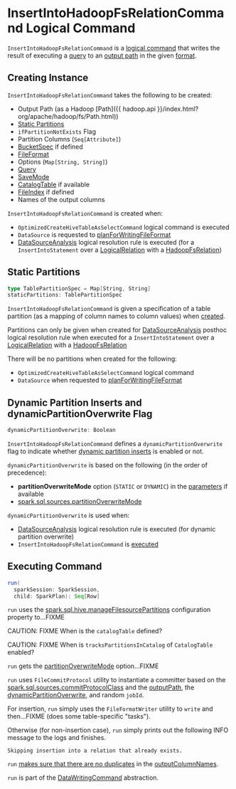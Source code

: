 # InsertIntoHadoopFsRelationCommand Logical Command

`InsertIntoHadoopFsRelationCommand` is a [logical command](DataWritingCommand.md) that writes the result of executing a [query](#query) to an [output path](#outputPath) in the given [format](#fileFormat).

## Creating Instance

`InsertIntoHadoopFsRelationCommand` takes the following to be created:

* <span id="outputPath"> Output Path (as a Hadoop [Path]({{ hadoop.api }}/index.html?org/apache/hadoop/fs/Path.html))
* [Static Partitions](#staticPartitions)
* <span id="ifPartitionNotExists"> `ifPartitionNotExists` Flag
* <span id="partitionColumns"> Partition Columns (`Seq[Attribute]`)
* <span id="bucketSpec"> [BucketSpec](../spark-sql-BucketSpec.md) if defined
* <span id="fileFormat"> [FileFormat](../FileFormat.md)
* <span id="options"> Options (`Map[String, String]`)
* <span id="query"> [Query](../logical-operators/LogicalPlan.md)
* <span id="mode"> [SaveMode](../DataFrameWriter.md#SaveMode)
* <span id="catalogTable"> [CatalogTable](../CatalogTable.md) if available
* <span id="fileIndex"> [FileIndex](../FileIndex.md) if defined
* <span id="outputColumnNames"> Names of the output columns

`InsertIntoHadoopFsRelationCommand` is created when:

* `OptimizedCreateHiveTableAsSelectCommand` logical command is executed
* `DataSource` is requested to [planForWritingFileFormat](../DataSource.md#planForWritingFileFormat)
* [DataSourceAnalysis](../logical-analysis-rules/DataSourceAnalysis.md) logical resolution rule is executed (for a `InsertIntoStatement` over a [LogicalRelation](LogicalRelation.md) with a [HadoopFsRelation](../HadoopFsRelation.md))

## <span id="staticPartitions"> Static Partitions

```scala
type TablePartitionSpec = Map[String, String]
staticPartitions: TablePartitionSpec
```

`InsertIntoHadoopFsRelationCommand` is given a specification of a table partition (as a mapping of column names to column values) when [created](#creating-instance).

Partitions can only be given when created for [DataSourceAnalysis](../logical-analysis-rules/DataSourceAnalysis.md) posthoc logical resolution rule when executed for a `InsertIntoStatement` over a [LogicalRelation](LogicalRelation.md) with a [HadoopFsRelation](../HadoopFsRelation.md)

There will be no partitions when created for the following:

* `OptimizedCreateHiveTableAsSelectCommand` logical command
* `DataSource` when requested to [planForWritingFileFormat](../DataSource.md#planForWritingFileFormat)

## <span id="dynamicPartitionOverwrite"> Dynamic Partition Inserts and dynamicPartitionOverwrite Flag

```scala
dynamicPartitionOverwrite: Boolean
```

`InsertIntoHadoopFsRelationCommand` defines a `dynamicPartitionOverwrite` flag to indicate whether [dynamic partition inserts](../spark-sql-dynamic-partition-inserts.md) is enabled or not.

`dynamicPartitionOverwrite` is based on the following (in the order of precedence):

* **partitionOverwriteMode** option (`STATIC` or `DYNAMIC`) in the [parameters](#parameters) if available
* [spark.sql.sources.partitionOverwriteMode](../spark-sql-properties.md#spark.sql.sources.partitionOverwriteMode)

`dynamicPartitionOverwrite` is used when:

* [DataSourceAnalysis](../logical-analysis-rules/DataSourceAnalysis.md) logical resolution rule is executed (for dynamic partition overwrite)
* `InsertIntoHadoopFsRelationCommand` is [executed](#run)

## <span id="run"> Executing Command

```scala
run(
  sparkSession: SparkSession,
  child: SparkPlan): Seq[Row]
```

`run` uses the [spark.sql.hive.manageFilesourcePartitions](../SQLConf.md#manageFilesourcePartitions) configuration property to...FIXME

CAUTION: FIXME When is the `catalogTable` defined?

CAUTION: FIXME When is `tracksPartitionsInCatalog` of `CatalogTable` enabled?

`run` gets the [partitionOverwriteMode](#partitionOverwriteMode) option...FIXME

`run` uses `FileCommitProtocol` utility to instantiate a committer based on the [spark.sql.sources.commitProtocolClass](../spark-sql-properties.md#spark.sql.sources.commitProtocolClass) and the [outputPath](#outputPath), the [dynamicPartitionOverwrite](#dynamicPartitionOverwrite), and random `jobId`.

For insertion, `run` simply uses the `FileFormatWriter` utility to `write` and then...FIXME (does some table-specific "tasks").

Otherwise (for non-insertion case), `run` simply prints out the following INFO message to the logs and finishes.

```text
Skipping insertion into a relation that already exists.
```

`run` [makes sure that there are no duplicates](../spark-sql-SchemaUtils.md#checkColumnNameDuplication) in the [outputColumnNames](#outputColumnNames).

`run` is part of the [DataWritingCommand](DataWritingCommand.md#run) abstraction.
